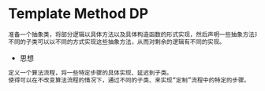 # Template Method DP
```md
准备一个抽象类，将部分逻辑以具体方法以及具体构造函数的形式实现，然后声明一些抽象方法来迫使子类实现剩余的逻辑。
不同的子类可以以不同的方式实现这些抽象方法，从而对剩余的逻辑有不同的实现。
```
* 思想
```md
定义一个算法流程，将一些特定步骤的具体实现、延迟到子类。
使得可以在不改变算法流程的情况下，通过不同的子类、来实现“定制”流程中的特定的步骤。
```

